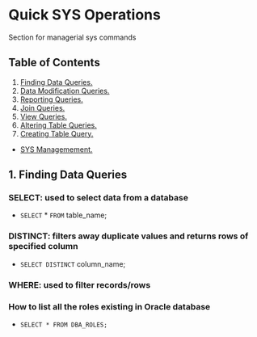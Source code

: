 # Quick SYS Operations

Section for managerial sys commands

## Table of Contents 
1. [ Finding Data Queries. ](#find)
2. [ Data Modification Queries. ](#modify)
3. [ Reporting Queries. ](#report)
4. [ Join Queries. ](#joins)
5. [ View Queries. ](#view)
6. [ Altering Table Queries.](#alter)
7. [ Creating Table Query.](#create)

+ [ SYS Managemement.](./SYS_Management.md)

<a name="find"></a>
## 1. Finding Data Queries

### **SELECT**: used to select data from a database
* `SELECT` * `FROM` table_name;

### **DISTINCT**: filters away duplicate values and returns rows of specified column
* `SELECT DISTINCT` column_name;

### **WHERE**: used to filter records/rows


### How to list all the roles existing in Oracle database
* `SELECT * FROM DBA_ROLES;`
